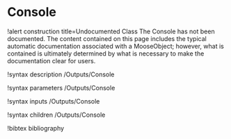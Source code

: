 <!-- MOOSE Documentation Stub: Remove this when content is added. -->

# Console

!alert construction title=Undocumented Class
The Console has not been documented. The content contained on this page includes the
typical automatic documentation associated with a MooseObject; however, what is contained is
ultimately determined by what is necessary to make the documentation clear for users.

!syntax description /Outputs/Console

!syntax parameters /Outputs/Console

!syntax inputs /Outputs/Console

!syntax children /Outputs/Console

!bibtex bibliography
